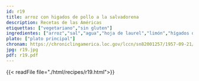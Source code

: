 ```yaml
---
id: r19
title: arroz con higados de pollo a la salvadorena
description: Recetas de las Américas
etiquettas: ["vegetariano","sin gluten"]
ingredientes: ["arroz","sal","agua","hoja de laurel","limón","hígados de ave","manteca","cebolla","vino marsala","pimienta negra","sal gruesa","canela","fécula de arroz","leche"]
plato: ["plato principal"]
chronam: https://chroniclingamerica.loc.gov/lccn/sn82001257/1957-09-21/ed-1/seq-5/
jpg: r19.jpg
pdf: r19.pdf
---
```


{{< readFile file="./html/recipes/r19.html">}}